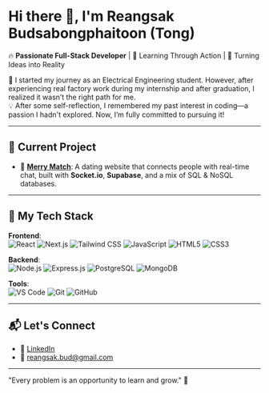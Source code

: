 # Hi there 👋, I'm Reangsak Budsabongphaitoon (Tong)


🔥 **Passionate Full-Stack Developer** | 🌟 Learning Through Action | 🔧 Turning Ideas into Reality

🌟 I started my journey as an Electrical Engineering student. However, after experiencing real factory work during my internship and after graduation, I realized it wasn’t the right path for me.  
💡 After some self-reflection, I remembered my past interest in coding—a passion I hadn't explored. Now, I’m fully committed to pursuing it!

---

## 🔭 Current Project
- 💖 **[Merry Match](https://github.com/Teehim00/merry_match_project)**: A dating website that connects people with real-time chat, built with **Socket.io**, **Supabase**, and a mix of SQL & NoSQL databases.

---

## 🚀 My Tech Stack

**Frontend**:  
![React](https://img.shields.io/badge/-React-61DAFB?logo=react&logoColor=black&style=flat) 
![Next.js](https://img.shields.io/badge/-Next.js-black?logo=next.js&logoColor=white&style=flat) 
![Tailwind CSS](https://img.shields.io/badge/-Tailwind%20CSS-38B2AC?logo=tailwind-css&logoColor=white&style=flat) 
![JavaScript](https://img.shields.io/badge/-JavaScript-F7DF1E?logo=javascript&logoColor=black&style=flat) 
![HTML5](https://img.shields.io/badge/-HTML5-E34F26?logo=html5&logoColor=white&style=flat) 
![CSS3](https://img.shields.io/badge/-CSS3-1572B6?logo=css3&logoColor=white&style=flat)

**Backend**:  
![Node.js](https://img.shields.io/badge/-Node.js-339933?logo=node.js&logoColor=white&style=flat) 
![Express.js](https://img.shields.io/badge/-Express.js-black?logo=express&logoColor=white&style=flat) 
![PostgreSQL](https://img.shields.io/badge/-PostgreSQL-336791?logo=postgresql&logoColor=white&style=flat) 
![MongoDB](https://img.shields.io/badge/-MongoDB-47A248?logo=mongodb&logoColor=white&style=flat) 

**Tools**:  
![VS Code](https://img.shields.io/badge/-VS%20Code-007ACC?logo=visual-studio-code&logoColor=white&style=flat) 
![Git](https://img.shields.io/badge/-Git-F05032?logo=git&logoColor=white&style=flat) 
![GitHub](https://img.shields.io/badge/-GitHub-181717?logo=github&logoColor=white&style=flat) 

---

## 📬 Let's Connect
- 💼 [LinkedIn](https://www.linkedin.com/in/reangsak-budsabonphaitoon-109412337/)  
- 📧 reangsak.bud@gmail.com

---

"Every problem is an opportunity to learn and grow." 🌟
